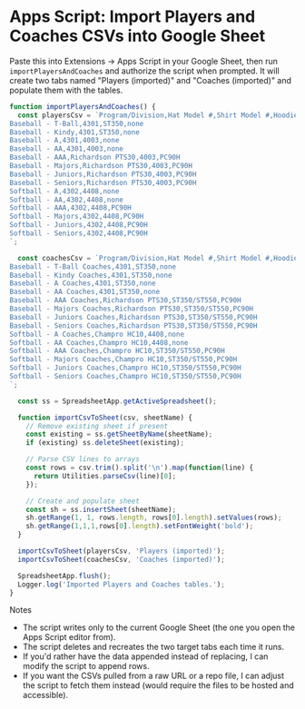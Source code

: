 # Apps Script: Import Players and Coaches CSVs into Google Sheet

Paste this into Extensions → Apps Script in your Google Sheet, then run `importPlayersAndCoaches` and authorize the script when prompted. It will create two tabs named "Players (imported)" and "Coaches (imported)" and populate them with the tables.

```javascript
function importPlayersAndCoaches() {
  const playersCsv = `Program/Division,Hat Model #,Shirt Model #,Hoodie Model #
Baseball - T-Ball,4301,ST350,none
Baseball - Kindy,4301,ST350,none
Baseball - A,4301,4003,none
Baseball - AA,4301,4003,none
Baseball - AAA,Richardson PTS30,4003,PC90H
Baseball - Majors,Richardson PTS30,4003,PC90H
Baseball - Juniors,Richardson PTS30,4003,PC90H
Baseball - Seniors,Richardson PTS30,4003,PC90H
Softball - A,4302,4408,none
Softball - AA,4302,4408,none
Softball - AAA,4302,4408,PC90H
Softball - Majors,4302,4408,PC90H
Softball - Juniors,4302,4408,PC90H
Softball - Seniors,4302,4408,PC90H
`;

  const coachesCsv = `Program/Division,Hat Model #,Shirt Model #,Hoodie Model #
Baseball - T-Ball Coaches,4301,ST350,none
Baseball - Kindy Coaches,4301,ST350,none
Baseball - A Coaches,4301,ST350,none
Baseball - AA Coaches,4301,ST350,none
Baseball - AAA Coaches,Richardson PTS30,ST350/ST550,PC90H
Baseball - Majors Coaches,Richardson PTS30,ST350/ST550,PC90H
Baseball - Juniors Coaches,Richardson PTS30,ST350/ST550,PC90H
Baseball - Seniors Coaches,Richardson PTS30,ST350/ST550,PC90H
Softball - A Coaches,Champro HC10,4408,none
Softball - AA Coaches,Champro HC10,4408,none
Softball - AAA Coaches,Champro HC10,ST350/ST550,PC90H
Softball - Majors Coaches,Champro HC10,ST350/ST550,PC90H
Softball - Juniors Coaches,Champro HC10,ST350/ST550,PC90H
Softball - Seniors Coaches,Champro HC10,ST350/ST550,PC90H
`;

  const ss = SpreadsheetApp.getActiveSpreadsheet();

  function importCsvToSheet(csv, sheetName) {
    // Remove existing sheet if present
    const existing = ss.getSheetByName(sheetName);
    if (existing) ss.deleteSheet(existing);

    // Parse CSV lines to arrays
    const rows = csv.trim().split('\n').map(function(line) {
      return Utilities.parseCsv(line)[0];
    });

    // Create and populate sheet
    const sh = ss.insertSheet(sheetName);
    sh.getRange(1, 1, rows.length, rows[0].length).setValues(rows);
    sh.getRange(1,1,1,rows[0].length).setFontWeight('bold');
  }

  importCsvToSheet(playersCsv, 'Players (imported)');
  importCsvToSheet(coachesCsv, 'Coaches (imported)');

  SpreadsheetApp.flush();
  Logger.log('Imported Players and Coaches tables.');
}
```

Notes
- The script writes only to the current Google Sheet (the one you open the Apps Script editor from).
- The script deletes and recreates the two target tabs each time it runs.
- If you'd rather have the data appended instead of replacing, I can modify the script to append rows.
- If you want the CSVs pulled from a raw URL or a repo file, I can adjust the script to fetch them instead (would require the files to be hosted and accessible).
